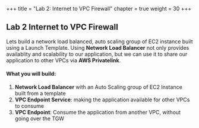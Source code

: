 +++
title = "Lab 2: Internet to VPC Firewall"
chapter = true
weight = 30
+++

## Lab 2 Internet to VPC Firewall

Lets build a network load balanced, auto scaling group of EC2 instance built using a Launch Template. Using **Network Load Balancer** not only provides availablity and scalability to our application, but we can use it to share our application to other VPCs via **AWS Privatelink**.

#### What you will build:

1. **Network Load Balancer** with an Auto Scaling group of EC2 Instance built from a template
2. **VPC Endpoint Service**: making the application available for other VPCs to consume
3. **VPC Endpoint**: Consume the application from another VPC, without going over the TGW
